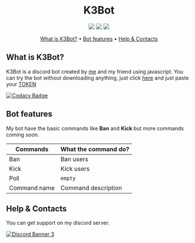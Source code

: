 <h1 align="center"><b>K3Bot</b></h1>


<p align="center">
  <a href='LICENSE'><img src='https://raster.shields.io/badge/License-AGPL3.0%20LIcense-16c60c.svg?style=for-the-badge'></a>
  <a href='https://github.com/Unknownio/SimpleBot/releases'><img src='https://raster.shields.io/badge/Project-Releases-red.svg?style=for-the-badge'></a>
  <a href='#'><img src='https://raster.shields.io/badge/Language-JS-orange.svg?style=for-the-badge'></a>
</p>

<p align="center">
<a href='#what-is-k3bot'>What is K3Bot?</a>
•
<a href='#bot-features'>Bot features</a>
•
<a href='#help--contacts'>Help & Contacts</a>
</p>


## What is K3Bot?
K3Bot is a discord bot created by [me](https://github.com/Unknownio) and my friend using javascript.
You can try the bot without downloading anything, just click [here](https://repl.it/join/zulovgka-gamerpubg1008) and just paste your [TOKEN](https://www.writebots.com/discord-bot-token/)


[![Codacy Badge](https://app.codacy.com/project/badge/Grade/34e8ab04941d41099293ebc558d94257)](https://www.codacy.com/gh/Unknownio/SimpleBot/dashboard?utm_source=github.com&amp;utm_medium=referral&amp;utm_content=Unknownio/SimpleBot&amp;utm_campaign=Badge_Grade)




## Bot features
My bot have the basic commands like <b>Ban</b> and <b>Kick</b> but more commands coming soon.

|Commands     | What the command do? |
|-------------|--------------------- |
| Ban         | Ban users            |
| Kick        | Kick users           |
| Poll        | ```empty```          |
| Command name| Command description  |

## Help & Contacts

You can get support on my discord server.

<a target="_blank" rel="noopener noreferrer" href='https://discord.gg/8PDEQqsG5b'>![Discord Banner 3](https://discordapp.com/api/guilds/713417725191389184/widget.png?style=banner3)</a>
